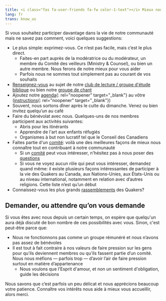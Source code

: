 ```yaml
---
title: <i class="fas fa-user-friends fa-fw color-1-text"></i> Mieux nous connaître
lang: fr
trans: know_us
---
```

Si vous souhaitez participer davantage dans la vie de notre communauté mais ne savez pas comment, voici quelques suggestions:
* Le plus simple: exprimez-vous. Ce n’est pas facile, mais c’est le plus direct. 
  * Faites-en part auprès de la modératrice ou du modérateur, un membre du Comité des veilleurs (Ministry & Counsel), ou bien un autre membre. Nous ferons de notre mieux pour vous aider
  * Parfois nous ne sommes tout simplement pas au courant de vos souhaits
* [Renseignez-vous](/contact-fr.html) au sujet de notre [club de lecture / groupe d'étude biblique](/nouveau/lecture_bible) ou bien notre [groupe de chant](/nouveau/chant)
* Ajoutez notre [agenda](https://calendar.google.com/calendar/embed?src=clerk%40montreal.quaker.ca&ctz=America%2FToronto){:  rel="noopener" target="_blank"} au vôtre ([instructions](https://support.google.com/calendar/answer/37100?hl=fr){:  rel="noopener" target="_blank"})
* Souvent, nous sortons dîner après le culte du dimanche. Venez ou bien invitez quelqu’un au café
* Faire du bénévolat avec nous. Quelques-uns de nos membres participent aux activités suivantes:
  * Abris pour les itinérants
  * Apprendre de l'art aux enfants réfugiés
  * Organismes à but non lucratif tel que le Conseil des Canadiens
* Faites partie d'un [comité](/nouveau/comités): voilà une des meilleures façons de mieux nous connaître tout en contribuant à notre communauté
  * Si un [comité](/nouveau/comités) peut vous intéresser, n'hésitez pas à nous poser des [questions](/contact-fr)
  * Si vous ne voyez aucun rôle qui peut vous intéresser, demandez quand même: il existe plusieurs façons intéressantes de participer à la vie des Quakers au Canada, aux Nations-Unies, aux États-Unis ou au niveau international, notamment en relation avec d’autres religions. Cette liste n’est qu’un début
* Connaissez-vous les plus grands [rassemblements](/nouveau/rassemblements) des Quakers?

## Demander, ou attendre qu’on vous demande
Si vous êtes avec nous depuis un certain temps, on espère que quelqu'un aura déjà discuté de bon nombre de ces possibilités avec vous. Sinon, c'est peut-être parce que:

* Nous ne fonctionnons pas comme un groupe rémunéré et nous n’avons pas assez de bénévoles
* Il est tout à fait contraire à nos valeurs de faire pression sur les gens pour qu’ils deviennent membres ou qu'ils fassent partie d’un comité. Nous nous méfions — parfois trop — d’avoir l’air de faire pression surtout en matière d’appartenance
  * Nous voulons que l'Esprit d'amour, et non un sentiment d'obligation, guide les décisions

Nous savons que c’est parfois un peu délicat et nous apprécions beaucoup votre patience. Connaître vos intérêts nous aide à mieux vous accueillir, alors merci.

